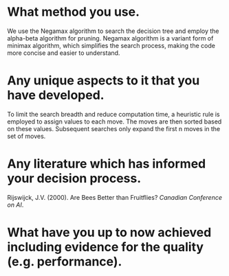 # What method you use.
We use the Negamax algorithm to search the decision tree and employ the alpha-beta algorithm for pruning. Negamax algorithm is a variant form of minimax algorithm, which simplifies the search process, making the code more concise and easier to understand.
# Any unique aspects to it that you have developed.
To limit the search breadth and reduce computation time, a heuristic rule is employed to assign values to each move. The moves are then sorted based on these values. Subsequent searches only expand the first n moves in the set of moves.
# Any literature which has informed your decision process.
Rijswijck, J.V. (2000). Are Bees Better than Fruitflies? _Canadian Conference on AI_.
# What have you up to now achieved including evidence for the quality (e.g. performance).
